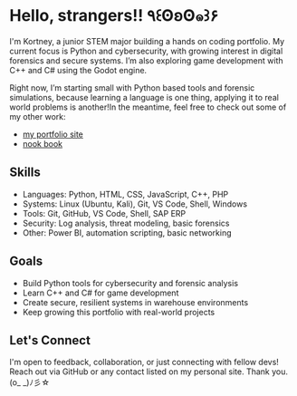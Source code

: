 # Hello, strangers!! ٩꒰ʘʚʘ๑꒱۶

<!--
**kokonutzlabs/kokonutzlabs** is a ✨ _special_ ✨ repository because its `README.md` (this file) appears on your GitHub profile.

Here are some ideas to get you started:

- 🔭 I’m currently working on ...
- 🌱 I’m currently learning ...
- 👯 I’m looking to collaborate on ...
- 🤔 I’m looking for help with ...
- 💬 Ask me about ...
- 📫 How to reach me: ...
- 😄 Pronouns: ...
- ⚡ Fun fact: ...
-->
I'm Kortney, a junior STEM major building a hands on coding portfolio. My current focus is Python and cybersecurity, with growing interest in digital forensics and secure systems. I’m also exploring game development with C++ and C# using the Godot engine.

Right now, I’m starting small with Python based tools and forensic simulations, because learning a language is one thing, applying it to real world problems is another!In the meantime, feel free to check out some of my other work: 
- [my portfolio site](https://github.com/kokonutzlabs/Portfolio-Site)
- [nook book](https://github.com/kokonutzlabs/Nook-Book)

## Skills
- Languages: Python, HTML, CSS, JavaScript, C++, PHP
- Systems: Linux (Ubuntu, Kali), Git, VS Code, Shell, Windows
- Tools: Git, GitHub, VS Code, Shell, SAP ERP
- Security: Log analysis, threat modeling, basic forensics
- Other: Power BI, automation scripting, basic networking

## Goals
- Build Python tools for cybersecurity and forensic analysis
- Learn C++ and C# for game development
- Create secure, resilient systems in warehouse environments
- Keep growing this portfolio with real-world projects
  
## Let's Connect
I'm open to feedback, collaboration, or just connecting with fellow devs! Reach out via GitHub or any contact listed on my personal site. Thank you. (o_ _)ﾉ彡☆
